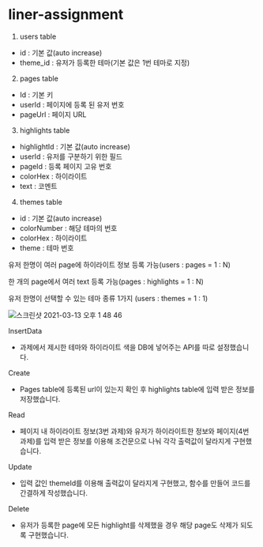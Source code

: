# liner-assignment


1.  users table
- id : 기본 값(auto increase)
- theme_id : 유저가 등록한 테마(기본 값은 1번 테마로 지정) 

2. pages table 
- Id : 기본 키
- userId :  페이지에 등록 된 유저 번호
- pageUrl : 페이지 URL

3. highlights table
- highlightId : 기본 값(auto increase)
- userId : 유저를 구분하기 위한 필드
- pageId : 등록 페이지 고유 번호
- colorHex : 하이라이트 
- text : 코멘트

 4. themes table
- id : 기본 값(auto increase)
- colorNumber :  해당 테마의 번호
- colorHex : 하이라이트
- theme : 테마 번호
 
유저 한명이 여러 page에 하이라이트 정보 등록 가능(users : pages = 1 : N)

한 개의 page에서 여러 text 등록 가능(pages : highlights = 1 : N)

유저 한명이 선택할 수 있는 테마 종류 1가지 (users : themes = 1 : 1)


![스크린샷 2021-03-13 오후 1 48 46](https://user-images.githubusercontent.com/66477332/111019483-dac3d400-8402-11eb-8d64-f95c42d10655.png)

InsertData
 - 과제에서 제시한 테마와 하이라이트 색을 DB에 넣어주는 API를 따로 설정했습니다.
 
Create
- Pages table에 등록된 url이 있는지 확인 후 highlights table에 입력 받은 정보를 저장했습니다.

Read
- 페이지 내 하이라이트 정보(3번 과제)와 유저가 하이라이트한 정보와 페이지(4번 과제)를 입력 받은 정보를 이용해 조건문으로 나눠 각각 출력값이 달라지게 구현했습니다.

Update
- 입력 값인 themeId를 이용해 출력값이 달라지게 구현했고, 함수를 만들어 코드를 간결하게 작성했습니다.

Delete
- 유저가 등록한 page에 모든 highlight를 삭제했을 경우 해당 page도 삭제가 되도록 구현했습니다.

